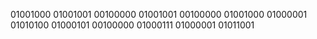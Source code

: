 01001000 01001001 00100000 01001001 00100000 01001000 01000001 01010100 01000101 00100000 01000111 01000001 01011001 

<!---
kerbalis/kerbalis is a ✨ special ✨ repository because its `README.md` (this file) appears on your GitHub profile.
You can click the Preview link to take a look at your changes.
--->
